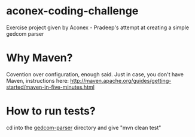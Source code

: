 aconex-coding-challenge
=======================

Exercise project given by Aconex - Pradeep's attempt at creating a simple gedcom parser

Why Maven?
=======================
Covention over configuration, enough said. 
Just in case, you don't have Maven, instructions here: http://maven.apache.org/guides/getting-started/maven-in-five-minutes.html 

How to run tests?
=======================
cd into the <a href="https://github.com/pkumar/aconex-coding-challenge/tree/master/gedcom-parser">gedcom-parser</a> directory and give "mvn clean test"
